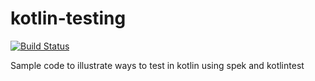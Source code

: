 # kotlin-testing

[![Build Status](https://travis-ci.com/marschwar/kotlin-testing.svg?branch=master)](https://travis-ci.com/marschwar/kotlin-testing)

Sample code to illustrate ways to test in kotlin using spek and kotlintest
